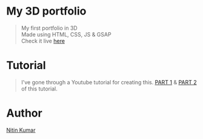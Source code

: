 # My 3D portfolio

> My first portfolio in 3D  
> Made using HTML, CSS, JS & GSAP  
> Check it live [here](https://nitin3dportfolio.netlify.app/)

# Tutorial

> I've gone through a Youtube tutorial for creating this. [PART 1](https://youtu.be/Ud_hP2raTmk?si=e55foL4hbGGOGDtF) & [PART 2](https://youtu.be/nFfKAGZzCiQ?si=pOtu6yNkvzqEaod1) of this tutorial.

# Author

[Nitin Kumar](https://www.linkedin.com/in/nitin30kumar/)


